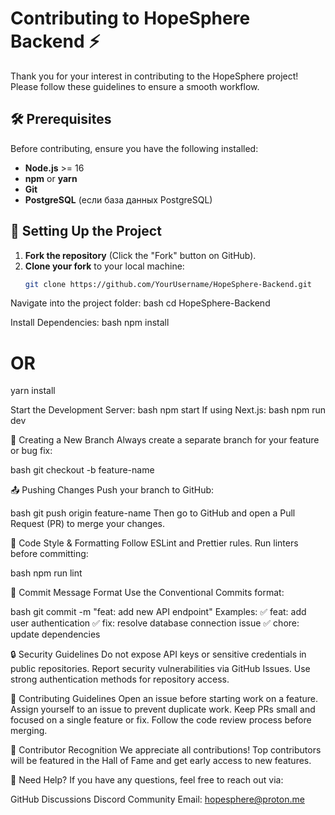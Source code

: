 # Contributing to HopeSphere Backend ⚡

Thank you for your interest in contributing to the HopeSphere project! Please follow these guidelines to ensure a smooth workflow.

## 🛠 Prerequisites
Before contributing, ensure you have the following installed:
- **Node.js** >= 16
- **npm** or **yarn**
- **Git**
- **PostgreSQL** (если база данных PostgreSQL)

## 🚀 Setting Up the Project
1. **Fork the repository** (Click the "Fork" button on GitHub).
2. **Clone your fork** to your local machine:
   ```bash
   git clone https://github.com/YourUsername/HopeSphere-Backend.git

Navigate into the project folder:
bash
cd HopeSphere-Backend

Install Dependencies:
bash
npm install
# OR
yarn install

Start the Development Server:
bash
npm start
If using Next.js:
bash
npm run dev

🌿 Creating a New Branch
Always create a separate branch for your feature or bug fix:

bash
git checkout -b feature-name

📤 Pushing Changes
Push your branch to GitHub:

bash
git push origin feature-name
Then go to GitHub and open a Pull Request (PR) to merge your changes.

🎨 Code Style & Formatting
Follow ESLint and Prettier rules.
Run linters before committing:

bash
npm run lint

🔖 Commit Message Format
Use the Conventional Commits format:

bash
git commit -m "feat: add new API endpoint"
Examples: ✅ feat: add user authentication
✅ fix: resolve database connection issue
✅ chore: update dependencies

🔒 Security Guidelines
Do not expose API keys or sensitive credentials in public repositories.
Report security vulnerabilities via GitHub Issues.
Use strong authentication methods for repository access.

🤝 Contributing Guidelines
Open an issue before starting work on a feature.
Assign yourself to an issue to prevent duplicate work.
Keep PRs small and focused on a single feature or fix.
Follow the code review process before merging.

🎉 Contributor Recognition
We appreciate all contributions! Top contributors will be featured in the Hall of Fame and get early access to new features.

📩 Need Help?
If you have any questions, feel free to reach out via:

GitHub Discussions
Discord Community
Email: hopesphere@proton.me
